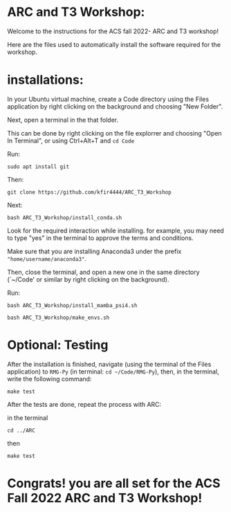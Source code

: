 # ARC and T3 Workshop:
Welcome to the instructions for the ACS fall 2022- ARC and T3 workshop!

Here are the files used to automatically install the software required for the workshop.

# installations: 

In your Ubuntu virtual machine, create a Code directory using the Files application by right clicking on the background and choosing "New Folder".

Next, open a terminal in the that folder.

This can be done by right clicking on the file explorrer and choosing "Open In Terminal", or using Ctrl+Alt+T and `cd Code`

Run:

`sudo apt install git`

Then:

`git clone https://github.com/kfir4444/ARC_T3_Workshop`

Next:

`bash ARC_T3_Workshop/install_conda.sh`

Look for the required interaction while installing. for example, you may need to type "yes" in the terminal to approve the terms and conditions.

Make sure that you are installing Anaconda3 under the prefix `"home/username/anaconda3"`.

Then, close the terminal, and open a new one in the same directory (`~/Code' or similar by right clicking on the background).

Run:

`bash ARC_T3_Workshop/install_mamba_psi4.sh`

`bash ARC_T3_Workshop/make_envs.sh`

# Optional: Testing

After the installation is finished, navigate (using the terminal of the Files application) to `RMG-Py` (in terminal: `cd ~/Code/RMG-Py`), then, in the terminal, write the following command:

`make test`

After the tests are done, repeat the process with ARC: 

in the terminal 

`cd ../ARC`

then

`make test`


# Congrats! you are all set for the ACS Fall 2022 ARC and T3 Workshop!
